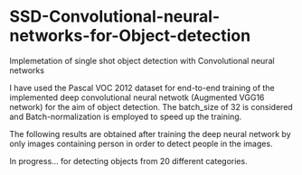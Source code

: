# SSD-Convolutional-neural-networks-for-Object-detection

Implemetation of single shot object detection with Convolutional neural networks

I have used the Pascal VOC 2012 dataset for end-to-end training of the implemented deep convolutional neural netwotk (Augmented VGG16 network) for the aim of object detection. The batch_size of 32 is considered and Batch-normalization is employed to speed up the training.  

The following results are obtained after training the deep neural network by only images containing person in order to detect people in the images.






In progress... for detecting objects from 20 different categories.


